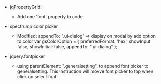* jqPropertyGrid: 
	- Add one 'font' property to code

* spectrump color picker
	- Modified: appendTo: ".ui-dialog"  => display on modal by add option to color 
	var gsColorOption = { preferredFormat: 'hex', showInput: false, showInitial: false, appendTo: ".ui-dialog" };

* jquery.fontpicker
	- using parentElement: ".generalsetting", to append font picker to generalsetting. This instruction will movve font picker to top when click on select font 